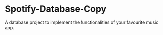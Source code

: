 # Spotify-Database-Copy
A database project to implement the functionalities of your favourite music app.
